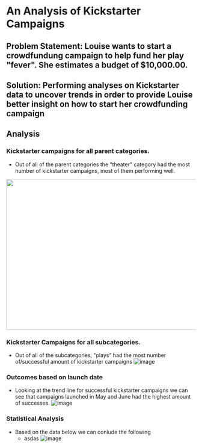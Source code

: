 # An Analysis of Kickstarter Campaigns
Problem Statement: Louise wants to start a crowdfundung campaign to help fund her play "fever". She estimates a budget of $10,000.00.
---
Solution: Performing analyses on Kickstarter data to uncover trends in order to provide Louise better insight on how to start her crowdfunding campaign
---
## Analysis
### Kickstarter campaigns for all parent categories. 
* Out of all of the parent categories the "theater" category had the most number of kickstarter campaigns, most of them performing well.
<img src="https://user-images.githubusercontent.com/67936161/87256785-79e69500-c44a-11ea-98f8-0ead0b4f0b32.png" width="800" height="400" />

### Kickstarter Campaigns for all subcategories.
* Out of all of the subcategories, "plays" had the most number of/successful amount of kickstarter campaigns
![image](https://user-images.githubusercontent.com/67936161/87257180-8ddfc600-c44d-11ea-915a-8d1ed69f2c2b.png)

### Outcomes based on launch date
* Looking at the trend line for successful kickstarter campaigns we can see that campaigns launched in May and June had the highest amount of successes.
![image](https://user-images.githubusercontent.com/67936161/87257283-aac8c900-c44e-11ea-886b-9d6e75f4dd7f.png)

### Statistical Analysis
* Based on the data below we can conlude the following
  - asdas 
![image](https://user-images.githubusercontent.com/67936161/87257872-a0f59480-c453-11ea-8309-8eca2e3cf26a.png)
